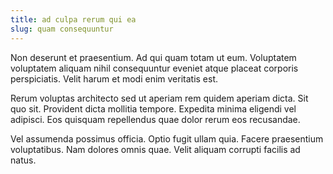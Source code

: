 ```yaml
---
title: ad culpa rerum qui ea
slug: quam consequuntur
---
```


Non deserunt et praesentium. Ad qui quam totam ut eum. Voluptatem voluptatem aliquam nihil consequuntur eveniet atque placeat corporis perspiciatis. Velit harum et modi enim veritatis est.

Rerum voluptas architecto sed ut aperiam rem quidem aperiam dicta. Sit quo sit. Provident dicta mollitia tempore. Expedita minima eligendi vel adipisci. Eos quisquam repellendus quae dolor rerum eos recusandae.

Vel assumenda possimus officia. Optio fugit ullam quia. Facere praesentium voluptatibus. Nam dolores omnis quae. Velit aliquam corrupti facilis ad natus.
